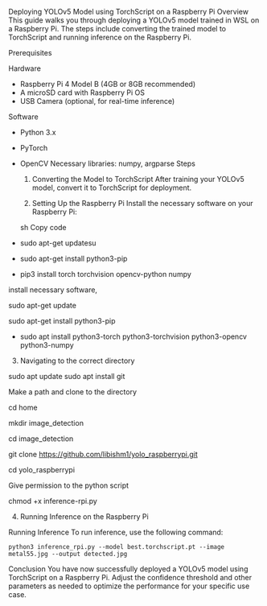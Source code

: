 Deploying YOLOv5 Model using TorchScript on a Raspberry Pi
Overview
This guide walks you through deploying a YOLOv5 model trained in WSL on a Raspberry Pi. The steps include converting the trained model to TorchScript and running inference on the Raspberry Pi.

Prerequisites

Hardware
- Raspberry Pi 4 Model B (4GB or 8GB recommended)
- A microSD card with Raspberry Pi OS
- USB Camera (optional, for real-time inference)
  
Software
- Python 3.x
- PyTorch
- OpenCV
Necessary libraries: numpy, argparse
Steps
    1. Converting the Model to TorchScript
After training your YOLOv5 model, convert it to TorchScript for deployment.

    2. Setting Up the Raspberry Pi
Install the necessary software on your Raspberry Pi:

    sh
Copy code
-   sudo apt-get updatesu
-   sudo apt-get install python3-pip
-    pip3 install torch torchvision opencv-python numpy

   install necessary software,

sudo apt-get update

sudo apt-get install python3-pip

-    sudo apt install python3-torch python3-torchvision python3-opencv python3-numpy

   3. Navigating to the correct directory
      
sudo apt update
sudo apt install git

Make a path and clone to the directory

cd home

mkdir image_detection

cd image_detection

git clone https://github.com/libishm1/yolo_raspberrypi.git

cd yolo_raspberrypi


Give permission to the python script 

chmod +x inference-rpi.py

  
4. Running Inference on the Raspberry Pi

Running Inference
To run inference, use the following command:

    python3 inference_rpi.py --model best.torchscript.pt --image metal55.jpg --output detected.jpg
Conclusion
You have now successfully deployed a YOLOv5 model using TorchScript on a Raspberry Pi. Adjust the confidence threshold and other parameters as needed to optimize the performance for your specific use case.
